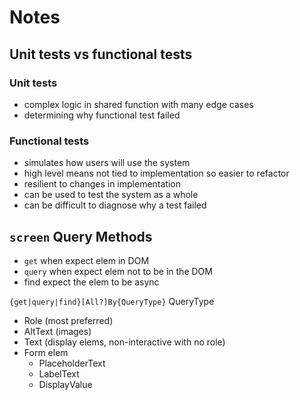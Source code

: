 # Notes

## Unit tests vs functional tests

### Unit tests

- complex logic in shared function with many edge cases
- determining why functional test failed

### Functional tests

- simulates how users will use the system
- high level means not tied to implementation so easier to refactor
- resilient to changes in implementation
- can be used to test the system as a whole
- can be difficult to diagnose why a test failed

## `screen` Query Methods

- `get` when expect elem in DOM
- `query` when expect elem not to be in the DOM
- find expect the elem to be async

`{get|query|find}[All?]By{QueryType}`
QueryType

- Role (most preferred)
- AltText (images)
- Text (display elems, non-interactive with no role)
- Form elem
  - PlaceholderText
  - LabelText
  - DisplayValue
